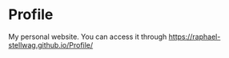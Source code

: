 # Profile

My personal website. You can access it through https://raphael-stellwag.github.io/Profile/
